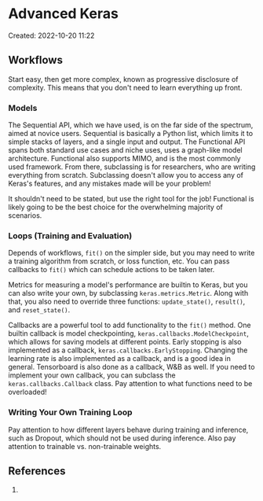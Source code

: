 # Advanced Keras
Created: 2022-10-20 11:22

## Workflows
Start easy, then get more complex, known as progressive disclosure of complexity. This means that you don't need to learn everything up front.

### Models
The Sequential API, which we have used, is on the far side of the spectrum, aimed at novice users. Sequential is basically a Python list, which limits it to simple stacks of layers, and a single input and output. The Functional API spans both standard use cases and niche uses, uses a graph-like model architecture. Functional also supports MIMO, and is the most commonly used framework. From there, subclassing is for researchers, who are writing everything from scratch. Subclassing doesn't allow you to access any of Keras's features, and any mistakes made will be your problem!

It shouldn't need to be stated, but use the right tool for the job! Functional is likely going to be the best choice for the overwhelming majority of scenarios.

### Loops (Training and Evaluation)
Depends of workflows, `fit()` on the simpler side, but you may need to write a training algorithm from scratch, or loss function, etc. You can pass callbacks to `fit()` which can schedule actions to be taken later. 

Metrics for measuring a model's performance are builtin to Keras, but you can also write your own, by subclassing `keras.metrics.Metric`. Along with that, you also need to override three functions: `update_state()`, `result()`, and `reset_state()`. 

Callbacks are a powerful tool to add functionality to the `fit()` method. One builtin callback is model checkpointing, `keras.callbacks.ModelCheckpoint`, which allows for saving models at different points. Early stopping is also implemented as a callback, `keras.callbacks.EarlyStopping`. Changing the learning rate is also implemented as a callback, and is a good idea in general. Tensorboard is also done as a callback, W&B as well. If you need to implement your own callback, you can subclass the `keras.callbacks.Callback` class. Pay attention to what functions need to be overloaded!

### Writing Your Own Training Loop
Pay attention to how different layers behave during training and inference, such as Dropout, which should not be used during inference. Also pay attention to trainable vs. non-trainable weights. 

## References
1. 